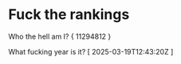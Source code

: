 # Fuck the rankings

Who the hell am I?
{ 11294812 }

What fucking year is it?
[ 2025-03-19T12:43:20Z ]
